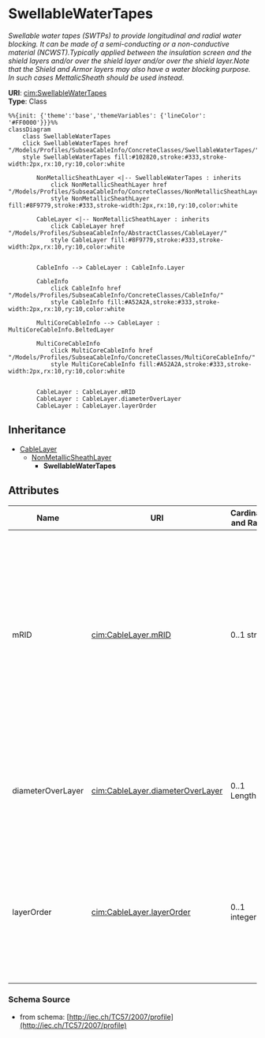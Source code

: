 # SwellableWaterTapes

_Swellable water tapes (SWTPs) to provide longitudinal and radial water blocking. It can be made of a semi-conducting or a non-conductive material (NCWST).Typically applied between the insulation screen and the shield layers and/or over the shield layer and/or over the shield layer.Note that the Shield and Armor layers may also have a water blocking purpose. In such cases MettalicSheath should be used instead._

**URI**: [cim:SwellableWaterTapes](http://iec.ch/TC57/CIM-generic#SwellableWaterTapes)<br />
**Type**: Class

```mermaid
%%{init: {'theme':'base','themeVariables': {'lineColor': '#FF0000'}}}%%
classDiagram
    class SwellableWaterTapes
    click SwellableWaterTapes href "/Models/Profiles/SubseaCableInfo/ConcreteClasses/SwellableWaterTapes/"
    style SwellableWaterTapes fill:#102820,stroke:#333,stroke-width:2px,rx:10,ry:10,color:white
     
        NonMetallicSheathLayer <|-- SwellableWaterTapes : inherits
            click NonMetallicSheathLayer href "/Models/Profiles/SubseaCableInfo/ConcreteClasses/NonMetallicSheathLayer/"
            style NonMetallicSheathLayer fill:#8F9779,stroke:#333,stroke-width:2px,rx:10,ry:10,color:white
     
        CableLayer <|-- NonMetallicSheathLayer : inherits
            click CableLayer href "/Models/Profiles/SubseaCableInfo/AbstractClasses/CableLayer/"
            style CableLayer fill:#8F9779,stroke:#333,stroke-width:2px,rx:10,ry:10,color:white


        CableInfo --> CableLayer : CableInfo.Layer

        CableInfo
            click CableInfo href "/Models/Profiles/SubseaCableInfo/ConcreteClasses/CableInfo/"
            style CableInfo fill:#A52A2A,stroke:#333,stroke-width:2px,rx:10,ry:10,color:white

        MultiCoreCableInfo --> CableLayer : MultiCoreCableInfo.BeltedLayer

        MultiCoreCableInfo
            click MultiCoreCableInfo href "/Models/Profiles/SubseaCableInfo/ConcreteClasses/MultiCoreCableInfo/"
            style MultiCoreCableInfo fill:#A52A2A,stroke:#333,stroke-width:2px,rx:10,ry:10,color:white


        CableLayer : CableLayer.mRID
        CableLayer : CableLayer.diameterOverLayer
        CableLayer : CableLayer.layerOrder
```

## Inheritance
* [CableLayer](CableLayer.md)
    * [NonMetallicSheathLayer](NonMetallicSheathLayer.md)
        * **SwellableWaterTapes**

## Attributes
| Name | URI | Cardinality and Range | Description | Inheritance |
| ---  | --- | --- | --- | --- |
| mRID | [cim:CableLayer.mRID](http://iec.ch/TC57/CIM-generic#CableLayer.mRID) | 0..1 string | Master resource identifier issued by a model authority. The mRID is unique within an exchange context. Global uniqueness is easily achieved by using a UUID, as specified in IETF RFC 4122, for the mRID. The use of UUID is strongly recommended.For CIMXML data files in RDF syntax conforming to IEC 61970-552, the mRID is mapped to rdf:ID or rdf:about attributes that identify CIM object elements. | CableLayer |
| diameterOverLayer | [cim:CableLayer.diameterOverLayer](http://iec.ch/TC57/CIM-generic#CableLayer.diameterOverLayer) | 0..1 Length | Use either diameter over layer or layer thickness.Specification varies by manufacturer and manufacturing process. For extruded layers, the diameter is typically provided. For tapes, the thickness is typically applied. | CableLayer |
| layerOrder | [cim:CableLayer.layerOrder](http://iec.ch/TC57/CIM-generic#CableLayer.layerOrder) | 0..1 integer | Order of the layer outwards from the cable core.For a multi-core cable, belted layers must have their own order starting from the first belted layer.Intercalated layers (typically tapes, where each tape is both below and above the other tape) must share the same layer order. | CableLayer |

### Schema Source
* from schema: [http://iec.ch/TC57/2007/profile](http://iec.ch/TC57/2007/profile)
